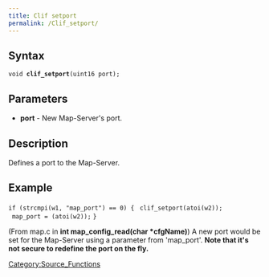 ```yaml
---
title: Clif setport
permalink: /Clif_setport/
---
```


Syntax
------

`void `**`clif_setport`**`(uint16 port);`

Parameters
----------

-   **port** - New Map-Server's port.

Description
-----------

Defines a port to the Map-Server.

Example
-------

`if (strcmpi(w1, "map_port") == 0) {`
` clif_setport(atoi(w2));`
` map_port = (atoi(w2));`
`}`

(From map.c in **int map_config_read(char \*cfgName)**)
A new port would be set for the Map-Server using a parameter from 'map_port'.
**Note that it's not secure to redefine the port on the fly.**

[Category:Source_Functions](/Category:Source_Functions "wikilink")